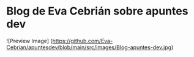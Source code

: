 # Blog de Eva Cebrián sobre apuntes dev

![Preview Image] (https://github.com/Eva-Cebrian/apuntesdev/blob/main/src/images/Blog-apuntes-dev.jpg)
